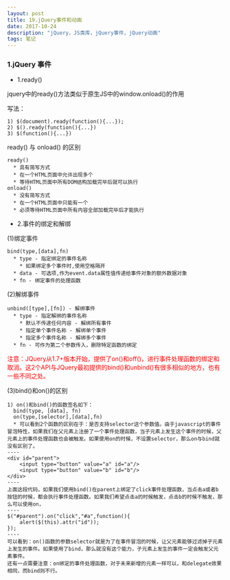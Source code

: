 ```yaml
---
layout: post
title: 19.jQuery事件和动画
date: 2017-10-24
description: "jQuery，JS类库，jQuery事件，jQuery动画"
tags: 笔记   
---
```


### 1.jQuery 事件

- 1.ready()

jquery中的ready()方法类似于原生JS中的window.onload()的作用

写法：
```
1) $(document).ready(function(){...});
2) $().ready(function(){...})
3) $(function(){...}) 
```
ready() 与 onload() 的区别
```
ready()
  * 具有简写方式
  * 在一个HTML页面中允许出现多个
  * 等待HTML页面中所有DOM结构加载完毕后就可以执行
onload()
  * 没有简写方式
  * 在一个HTML页面中只能有一个
  * 必须等待HTML页面中所有内容全部加载完毕后才能执行
```

- 2.事件的绑定和解绑

(1)绑定事件
```
bind(type,[data],fn)
  * type - 指定绑定的事件名称
    * 如果绑定多个事件时,使用空格隔开
  * data - 可选项,作为event.data属性值传递给事件对象的额外数据对象
  * fn - 绑定事件的处理函数
```
(2)解绑事件
```
unbind([type],[fn]) - 解绑事件
  * type - 指定解绑的事件名称
    * 默认不传递任何内容 - 解绑所有事件
    * 指定单个事件名称 - 解绑单个事件
    * 指定多个事件名称 - 解绑多个事件
  * fn - 可作为第二个参数传入，删除特定函数的绑定
```
<font color="#f00">注意：JQuery从1.7+版本开始，提供了on()和off()，进行事件处理函数的绑定和取消。这2个API与JQuery最初提供的bind()和unbind()有很多相似的地方，也有一些不同之处。</font>

(3)bind()和on()的区别
```
1) on()和bind()的函数签名如下：
  bind(type, [data], fn)  
  on(type,[selector],[data],fn)
  * 可以看到2个函数的区别在于：是否支持selector这个参数值。由于javascript的事件冒泡特性，如果我们在父元素上注册了一个事件处理函数，当子元素上发生这个事件的时候，父元素上的事件处理函数也会被触发。如果使用on的时候，不设置selector，那么on与bind就没有区别了。
----
<div id="parent">  
    <input type="button" value="a" id="a"/>  
    <input type="button" value="b" id="b"/>  
</div>
----
上面这段代码，如果我们使用bind()在parent上绑定了click事件处理函数，当点击a或者b按钮的时候，都会执行事件处理函数。如果我们希望点击a的时候触发，点击b的时候不触发，那么可以使用on，
----
$("#parent").on("click","#a",function(){  
    alert($(this).attr("id"));  
});
----
可以看到：on()函数的参数selector就是为了在事件冒泡的时候，让父元素能够过滤掉子元素上发生的事件。如果使用了bind，那么就没有这个能力，子元素上发生的事件一定会触发父元素事件。
还有一点需要注意：on绑定的事件处理函数，对于未来新增的元素一样可以，和delegate效果相同，而bind则不行。
```